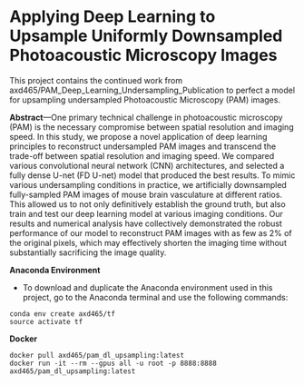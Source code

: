 # Applying Deep Learning to Upsample Uniformly Downsampled Photoacoustic Microscopy Images
This project contains the continued work from axd465/PAM_Deep_Learning_Undersampling_Publication to perfect a model for upsampling undersampled Photoacoustic Microscopy (PAM) images.

**Abstract**—One primary technical challenge in photoacoustic microscopy (PAM) is the necessary compromise between spatial resolution and imaging speed. In this study, we propose a novel application of deep learning principles to reconstruct undersampled PAM images and transcend the trade-off between spatial resolution and imaging speed. We compared various convolutional neural network (CNN) architectures, and selected a fully dense U-net (FD U-net) model that produced the best results. To mimic various undersampling conditions in practice, we artificially downsampled fully-sampled PAM images of mouse brain vasculature at different ratios. This allowed us to not only definitively establish the ground truth, but also train and test our deep learning model at various imaging conditions. Our results and numerical analysis have collectively demonstrated the robust performance of our model to reconstruct PAM images with as few as 2% of the original pixels, which may effectively shorten the imaging time without substantially sacrificing the image quality.

**Anaconda Environment**

* To download and duplicate the Anaconda environment used in this project, go to the Anaconda terminal and use the following commands:

```
conda env create axd465/tf
source activate tf
```

**Docker**
```
docker pull axd465/pam_dl_upsampling:latest
docker run -it --rm --gpus all -u root -p 8888:8888 axd465/pam_dl_upsampling:latest
```
